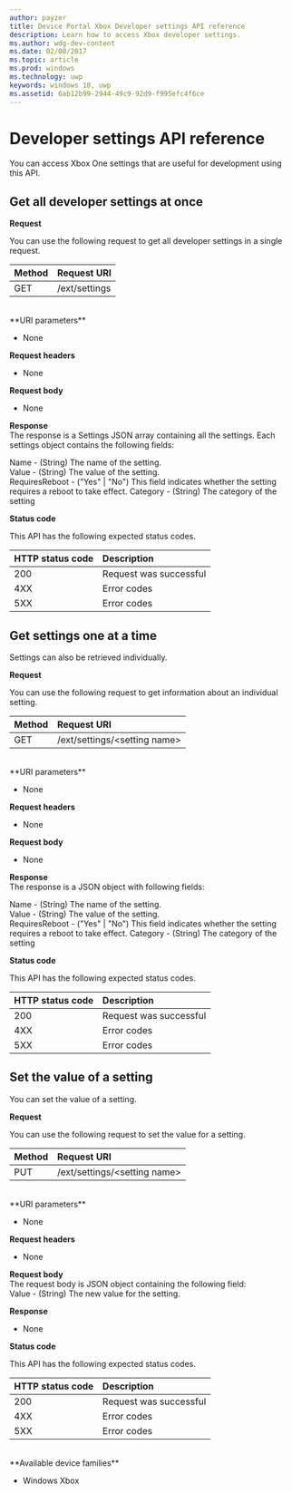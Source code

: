 ```yaml
---
author: payzer
title: Device Portal Xbox Developer settings API reference
description: Learn how to access Xbox developer settings.
ms.author: wdg-dev-content
ms.date: 02/08/2017
ms.topic: article
ms.prod: windows
ms.technology: uwp
keywords: windows 10, uwp
ms.assetid: 6ab12b99-2944-49c9-92d9-f995efc4f6ce
---
```


# Developer settings API reference   
You can access Xbox One settings that are useful for development using this API.

## Get all developer settings at once

**Request**

You can use the following request to get all developer settings in a single request.

Method      | Request URI
:------     | :-----
GET | /ext/settings
<br />
**URI parameters**

- None

**Request headers**

- None

**Request body**

- None

**Response**   
The response is a Settings JSON array containing all the settings. Each settings object contains the following fields:   

Name - (String) The name of the setting.   
Value - (String) The value of the setting.   
RequiresReboot - ("Yes" | "No") This field indicates whether the setting requires a reboot to take effect.
Category - (String) The category of the setting

**Status code**

This API has the following expected status codes.

HTTP status code      | Description
:------     | :-----
200 | Request was successful
4XX | Error codes
5XX | Error codes

## Get settings one at a time
Settings can also be retrieved individually.

**Request**

You can use the following request to get information about an individual setting.

Method      | Request URI
:------     | :-----
GET | /ext/settings/\<setting name\>
<br />
**URI parameters**

- None

**Request headers**

- None

**Request body**

- None

**Response**   
The response is a JSON object with following fields:   

Name - (String) The name of the setting.   
Value - (String) The value of the setting.   
RequiresReboot - ("Yes" | "No") This field indicates whether the setting requires a reboot to take effect.
Category - (String) The category of the setting

**Status code**

This API has the following expected status codes.

HTTP status code      | Description
:------     | :-----
200 | Request was successful
4XX | Error codes
5XX | Error codes

## Set the value of a setting
You can set the value of a setting.

**Request**

You can use the following request to set the value for a setting.

Method      | Request URI
:------     | :-----
PUT | /ext/settings/\<setting name\>
<br />
**URI parameters**

- None

**Request headers**

- None

**Request body**   
The request body is JSON object containing the following field:   
Value - (String) The new value for the setting.

**Response**   

- None

**Status code**

This API has the following expected status codes.

HTTP status code      | Description
:------     | :-----
200 | Request was successful
4XX | Error codes
5XX | Error codes

<br />
**Available device families**

* Windows Xbox

